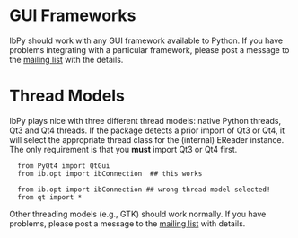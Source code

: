 # GUI Frameworks #

IbPy should work with any GUI framework available to Python.  If you
have problems integrating with a particular framework, please post a
message to the [mailing list](http://groups.google.com/group/ibpy-discuss) with
the details.

# Thread Models #

IbPy plays nice with three different thread models: native Python
threads, Qt3 and Qt4 threads.  If the package detects a prior import
of Qt3 or Qt4, it will select the appropriate thread class for the
(internal) EReader instance.  The only requirement is that you **must**
import Qt3 or Qt4 first.

```
  from PyQt4 import QtGui
  from ib.opt import ibConnection  ## this works
```

```
  from ib.opt import ibConnection ## wrong thread model selected!
  from qt import *
```

Other threading models (e.g., GTK) should work normally.  If you have
problems, please post a message to the [mailing list](http://groups.google.com/group/ibpy-discuss)
with details.